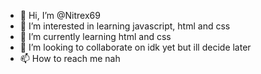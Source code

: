 - 👋 Hi, I’m @Nitrex69
- 👀 I’m interested in learning javascript, html and css
- 🌱 I’m currently learning html and css
- 💞️ I’m looking to collaborate on idk yet but ill decide later
- 📫 How to reach me nah

<!---
Nitrex69/Nitrex69 is a ✨ special ✨ repository because its `README.md` (this file) appears on your GitHub profile.
You can click the Preview link to take a look at your changes.
--->
